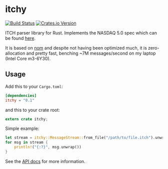 # itchy

[![Build Status](https://travis-ci.org/adwhit/itchy-rust.svg?branch=master)](https://travis-ci.org/adwhit/itchy-rust)
[![Crates.io Version](https://img.shields.io/crates/v/itchy.svg)](https://crates.io/crates/itchy)

ITCH parser library for Rust. Implements the NASDAQ 5.0 spec which can be found [here](http://www.nasdaqtrader.com/content/technicalsupport/specifications/dataproducts/NQTVITCHSpecification_5.0.pdf).

It is based on [nom](http://github.com/geal/nom) and despite not having
been optimized much, it is zero-allocation and pretty fast, benching
~7M messages/second on my laptop (Intel Core m3-6Y30).

## Usage

Add this to your `Cargo.toml`:
```toml
[dependencies]
itchy = "0.1"
```
and this to your crate root:

```rust
extern crate itchy;
```

Simple example:

```rust
let stream = itchy::MessageStream::from_file("/path/to/file.itch").unwrap();
for msg in stream {
    println!("{:?}", msg.unwrap())
}
```

See the [API docs](https://docs.rs/itchy/0.1.0/) for more information.
